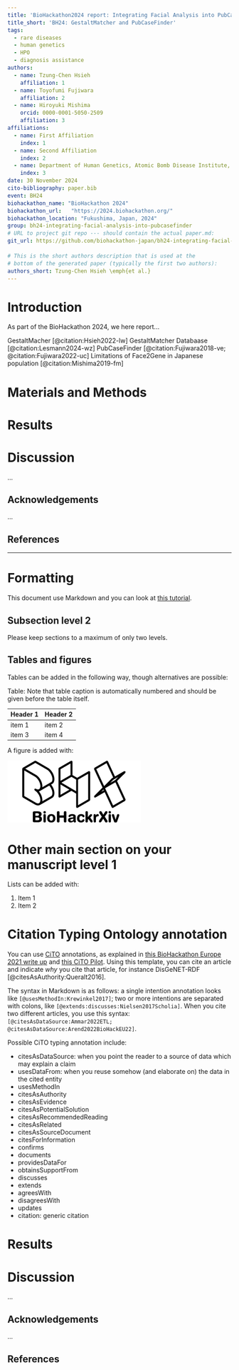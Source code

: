 ```yaml
---
title: 'BioHackathon2024 report: Integrating Facial Analysis into PubCaseFinder'
title_short: 'BH24: GestaltMatcher and PubCaseFinder'
tags:
  - rare diseases
  - human genetics
  - HPO
  - diagnosis assistance
authors:
  - name: Tzung-Chen Hsieh
    affiliation: 1
  - name: Toyofumi Fujiwara
    affiliation: 2
  - name: Hiroyuki Mishima
    orcid: 0000-0001-5050-2509
    affiliation: 3
affiliations:
  - name: First Affiliation
    index: 1
  - name: Second Affiliation
    index: 2
  - name: Department of Human Genetics, Atomic Bomb Disease Institute, Nagasaki University, Nagasaki, Japan
    index: 3
date: 30 November 2024
cito-bibliography: paper.bib
event: BH24
biohackathon_name: "BioHackathon 2024"
biohackathon_url:   "https://2024.biohackathon.org/"
biohackathon_location: "Fukushima, Japan, 2024"
group: bh24-integrating-facial-analysis-into-pubcasefinder
# URL to project git repo --- should contain the actual paper.md:
git_url: https://github.com/biohackathon-japan/bh24-integrating-facial-analysis-into-pubcasefinder

# This is the short authors description that is used at the
# bottom of the generated paper (typically the first two authors):
authors_short: Tzung-Chen Hsieh \emph{et al.}
---
```



# Introduction

As part of the BioHackathon 2024, we here report...

GestaltMacher [@citation:Hsieh2022-lw]
GestaltMatcher Databaase [@citation:Lesmann2024-wz]
PubCaseFinder [@citation:Fujiwara2018-ve; @citation:Fujiwara2022-uc]
Limitations of Face2Gene in Japanese population [@citation:Mishima2019-fm]

# Materials and Methods

# Results

# Discussion

...

## Acknowledgements

...

## References


---

# Formatting

This document use Markdown and you can look at [this tutorial](https://www.markdowntutorial.com/).

## Subsection level 2

Please keep sections to a maximum of only two levels.

## Tables and figures

Tables can be added in the following way, though alternatives are possible:

Table: Note that table caption is automatically numbered and should be
given before the table itself.

| Header 1 | Header 2 |
| -------- | -------- |
| item 1 | item 2 |
| item 3 | item 4 |

A figure is added with:

![Caption for BioHackrXiv logo figure](./biohackrxiv.png)

# Other main section on your manuscript level 1

Lists can be added with:

1. Item 1
2. Item 2

# Citation Typing Ontology annotation

You can use [CiTO](http://purl.org/spar/cito/2018-02-12) annotations, as explained in [this BioHackathon Europe 2021 write up](https://raw.githubusercontent.com/biohackrxiv/bhxiv-metadata/main/doc/elixir_biohackathon2021/paper.md) and [this CiTO Pilot](https://www.biomedcentral.com/collections/cito).
Using this template, you can cite an article and indicate _why_ you cite that article, for instance DisGeNET-RDF [@citesAsAuthority:Queralt2016].

The syntax in Markdown is as follows: a single intention annotation looks like
`[@usesMethodIn:Krewinkel2017]`; two or more intentions are separated
with colons, like `[@extends:discusses:Nielsen2017Scholia]`. When you cite two
different articles, you use this syntax: `[@citesAsDataSource:Ammar2022ETL; @citesAsDataSource:Arend2022BioHackEU22]`.

Possible CiTO typing annotation include:

* citesAsDataSource: when you point the reader to a source of data which may explain a claim
* usesDataFrom: when you reuse somehow (and elaborate on) the data in the cited entity
* usesMethodIn
* citesAsAuthority
* citesAsEvidence
* citesAsPotentialSolution
* citesAsRecommendedReading
* citesAsRelated
* citesAsSourceDocument
* citesForInformation
* confirms
* documents
* providesDataFor
* obtainsSupportFrom
* discusses
* extends
* agreesWith
* disagreesWith
* updates
* citation: generic citation


# Results


# Discussion

...

## Acknowledgements

...

## References
